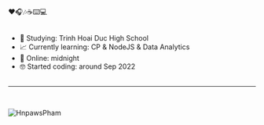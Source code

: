 ❤🎧🎶☕⌨️💻 <br/><br/>

- 🏫 Studying: Trinh Hoai Duc High School
- 📈 Currently learning: CP & NodeJS & Data Analytics
- 🌌 Online: midnight
- 🤓 Started coding: around Sep 2022<br/><br/>
---------------------------------------------------------------------------------------------------------------------------
<br/>

![HnpawsPham](https://github-readme-stats.vercel.app/api/top-langs/?username=HnpawsPham&theme=dark&hide_border=false&include_all_commits=true&count_private=true&layout=compact)
